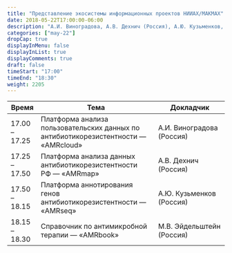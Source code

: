 ```yaml
---
title: "Представление экосистемы информационных проектов НИИАХ/МАКМАХ"
date: 2018-05-22T17:00:00-06:00
description: "А.И. Виноградова, А.В. Дехнич (Россия), А.Ю. Кузьменков, М.В. Эйдельштейн"
categories: ["may-22"]
dropCap: true
displayInMenu: false
displayInList: true
displayComments: true
draft: false
timeStart: "17:00"
timeEnd: "18:30"
weight: 2205
---
```


| Время            | Тема           | Докладчик  |
| ------------- | ------------- | ----- |
| 17.00 – 17.25 | Платформа анализа пользовательских данных по антибиотикорезистентности — «AMRcloud» | А.И. Виноградова (Россия) | 
| 17.25 – 17.50 | Платформа анализа данных антибиотикорезистентности РФ — «AMRmap»                    | А.В. Дехнич (Россия)      | 
| 17.50 – 18.15 | Платформа аннотирования генов антибиотикорезистентности — «AMRseq»                  | А.Ю. Кузьменков (Россия)  | 
| 18.15 – 18.30 | Справочник по антимикробной терапии — «AMRbook»                                     | М.В. Эйдельштейн (Россия) | 
